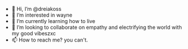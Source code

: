 - 👋 Hi, I’m @dreiakoss
- 👀 I’m interested in wayne
- 🌱 I’m currently learning how to live
- 💞️ I’m looking to collaborate on empathy and electrifying the world with my good vibeszxc
- 📫 How to reach me? you can't.


